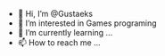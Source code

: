 - 👋 Hi, I’m @Gustaeks
- 👀 I’m interested in Games programing
- 🌱 I’m currently learning ...
- 📫 How to reach me ...

<!---
Gustaeks/Gustaeks is a ✨ special ✨ repository because its `README.md` (this file) appears on your GitHub profile.
You can click the Preview link to take a look at your changes.
--->
